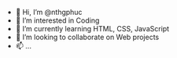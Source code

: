 - 👋 Hi, I’m @nthgphuc
- 👀 I’m interested in Coding
- 🌱 I’m currently learning HTML, CSS, JavaScript
- 💞️ I’m looking to collaborate on Web projects
- 📫 ...

<!---
nthgphuc/nthgphuc is a ✨ special ✨ repository because its `README.md` (this file) appears on your GitHub profile.
You can click the Preview link to take a look at your changes.
--->
